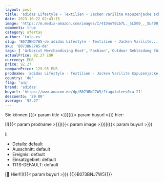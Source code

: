 ```yaml
---
layout: post
title: 'adidas Lifestyle - Textilien - Jacken Varilite Kapuzenjacke schwarz S'
date: 2023-10-22 02:43:15
image: 'https://m.media-amazon.com/images/I/41OmoYBLb7L._SL500_._SL400_.jpg'
comments: true
category: ofertas
author: 'tole.es'
slug: 'B073BNJ7W5-de adidas Lifestyle - Textilien - Jacken Varilite...'
sku: 'B073BNJ7W5-de'
tags: [ 'Arborist Merchandising Root','Fashion','Outdoor Bekleidung für Herren','Outdoor Daunenjacken für Herren','Outdoor Jacken für Herren','Outdoor-Bekleidung','Self Service','Special Features Stores','Sport & Freizeit','Sportartspezifische Bekleidung','Sportbekleidung_Sales','Sports-Promotions','adidas','ef3a019d-6628-41d5-b303-291126686917_0','ef3a019d-6628-41d5-b303-291126686917_7401','ef3a019d-6628-41d5-b303-291126686917_8901','🇩🇪', ]
actualPrice: 92.27 EUR
currency: EUR
price: 92.27
comparePrice: 129.95 EUR
prodname: 'adidas Lifestyle - Textilien - Jacken Varilite Kapuzenjacke schwarz S'
country: 'de'
flag: '🇩🇪'
brand: 'adidas'
buyurl: 'https://www.amazon.de/dp/B073BNJ7W5/?tag=tolees0ca-21'
descuento: '29.00'
average: '92.27'
---
```


Sie können [{{< param title >}}]({{< param buyurl >}}) hier:

[![{{< param prodname >}}]({{< param image >}})]({{< param buyurl >}})

ℹ️:

- Details: default
- Ausschnitt: default
- Ereignis: default
- Einsatzgebiet: default
- 11TS-DEFAULT: default

[🛒 Hier!!]({{< param buyurl >}})
{{<world>}}B073BNJ7W5{{</world>}}
